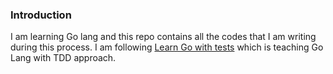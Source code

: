 ### Introduction

I am learning Go lang and this repo contains all the codes that I am writing during this process.
I am following [Learn Go with tests](https://quii.gitbook.io/learn-go-with-tests/) which is teaching
Go Lang with TDD approach.
